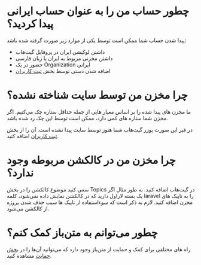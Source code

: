 # چطور حساب من را به عنوان حساب ایرانی پیدا کردید؟

پیدا شدن حساب شما ممکن است توسط یکی از موارد زیر صورت گرفته شده باشد:

- داشتن لوکیشن ایران در پروفایل گیت‌هاب
- داشتن مخزنی مربوط به ایران یا زبان فارسی
- حضور در یک Organization ایرانی
- اضافه شدن دستی توسط بخش [ثبت کاربران](https://matnbaz.net/submit-user)
<!-- question-separator -->

# چرا مخزن من توسط سایت شناخته نشده؟

ما مخزن های پیدا شده را بر اساس معیار هایی از جمله حداقل ستاره چک می‌کنیم. اگر مخزن شما ستاره های کمی دارد، ممکن است توسط این چک رد شده باشد.

در غیر این صورت یوزر گیت‌هاب شما هنوز توسط سایت پیدا نشده است. آن را از بخش [ثبت کاربران](https://matnbaz.net/submit-user) اضافه کنید.

<!-- question-separator -->

# چرا مخزن من در کالکشن مربوطه وجود ندارد؟

سعی کنید موضوع کالکشن را در بخش Topics در گیت‌هاب اضافه کنید. به طور مثال اگر یک بسته لاراول دارید که در کالکشن نمایش داده نمی‌شود، کلمه laravel را به تاپیک های مخزن اضافه کنید. لازم به ذکر است که سوء‌استفاده از تاپیک ها سبب حذف شدن پروژه از کالکشن می‌شود.

<!-- question-separator -->

# چطور می‌توانم به متن‌باز کمک کنم؟

راه های مختلفی برای کمک و حمایت از متن‌باز وجود دارد که می‌توانید آن‌ها را در [بخش حمایت](https://matnbaz.net/about#کمک-و-حمایت) مشاهده کنید.
